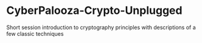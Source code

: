 # CyberPalooza-Crypto-Unplugged
Short session introduction to cryptography principles with descriptions of a few classic techniques
